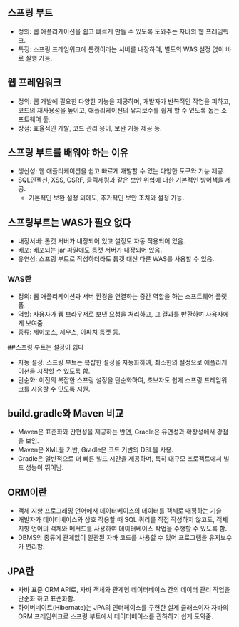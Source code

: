 ## 스프링 부트
- 정의: 웹 애플리케이션을 쉽고 빠르게 만들 수 있도록 도와주는 자바의 웹 프레임워크.
- 특징: 스프링 프레임워크에 톰캣이라는 서버를 내장하여, 별도의 WAS 설정 없이 바로 실행 가능.

## 웹 프레임워크
- 정의: 웹 개발에 필요한 다양한 기능을 제공하며, 개발자가 반복적인 작업을 피하고, 코드의 재사용성을 높이고, 애플리케이션의 유지보수를 쉽게 할 수 있도록 돕는 소프트웨어 툴.
- 장점: 효율적인 개발, 코드 관리 용이, 보완 기능 제공 등.
  
## 스프링 부트를 배워야 하는 이유
- 생산성: 웹 애플리케이션을 쉽고 빠르게 개발할 수 있는 다양한 도구와 기능 제공.
- SQL인젝션, XSS, CSRF, 클릭재킹과 같은 보안 위협에 대한 기본적인 방어책을 제공.
  - 기본적인 보완 설정 외에도, 추가적인 보안 조치와 설정 가능.

## 스프링부트는 WAS가 필요 없다
- 내장서버: 톰캣 서버가 내장되어 있고 설정도 자동 적용되어 있음.
- 배포: 배포되는 jar 파일에도 톰캣 서버가 내장되어 있음.
- 유연성: 스프링 부트로 작성하더라도 톰캣 대신 다른 WAS를 사용할 수 있음.

### WAS란
- 정의: 웹 애플리케이션과 서버 환경을 연결하는 중간 역할을 하는 소프트웨어 플랫폼.
- 역할: 사용자가 웹 브라우저로 보낸 요청을 처리하고, 그 결과를 반환하여 사용자에게 보여줌.
- 종류: 제이보스, 제우스, 아파치 톰캣 등.

##스프링 부트는 설정이 쉽다
- 자동 설정: 스프링 부트는 복잡한 설정을 자동화하여, 최소한의 설정으로 애플리케이션을 시작할 수 있도록 함.
- 단순화: 이전의 복잡한 스프링 설정을 단순화하여, 초보자도 쉽게 스프링 프레임워크를 사용할 수 잇도록 지원.

## build.gradle와 Maven 비교
- Maven은 표준화와 간편성을 제공하는 반면, Gradle은 유연성과 확장성에서 강점을 보임.
- Maven은 XML을 기반, Gradle은 코드 기반의 DSL을 사용.
- Gradle은 일반적으로 더 빠른 빌드 시간을 제공하며, 특히 대규모 프로젝트에서 빌드 성능이 뛰어남.

## ORM이란
- 객체 지향 프로그래밍 언어에서 데이터베이스의 데이터를 객체로 매핑하는 기술
- 개발자가 데이터베이스와 상호 작용할 때 SQL 쿼리를 직접 작성하지 않고도, 객체 지향 언어의 객체와 메서드를 사용하여 데이터베이스 작업을 수행할 수 있도록 함.
- DBMS의 종류에 관계없이 일관된 자바 코드를 사용할 수 있어 프로그램을 유지보수가 편리함.

## JPA란
- 자바 표준 ORM API로, 자바 객체와 관계형 데이터베이스 간의 데이터 관리 작업을 단순화 하고 표준화함.
- 하이버네이트(Hibernate)는 JPA의 인터페이스를 구현한 실제 클래스이자 자바의 ORM 프레임워크로 스프링 부트에서 데이터베이스를 관하하기 쉽게 도와줌.

